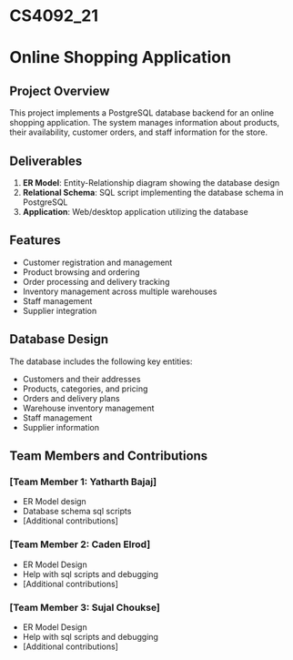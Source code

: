 # CS4092_21
# Online Shopping Application

## Project Overview
This project implements a PostgreSQL database backend for an online shopping application. The system manages information about products, their availability, customer orders, and staff information for the store.

## Deliverables
1. **ER Model**: Entity-Relationship diagram showing the database design
2. **Relational Schema**: SQL script implementing the database schema in PostgreSQL
3. **Application**: Web/desktop application utilizing the database

## Features
- Customer registration and management
- Product browsing and ordering
- Order processing and delivery tracking
- Inventory management across multiple warehouses
- Staff management
- Supplier integration

## Database Design
The database includes the following key entities:
- Customers and their addresses
- Products, categories, and pricing
- Orders and delivery plans
- Warehouse inventory management
- Staff management
- Supplier information

## Team Members and Contributions

### [Team Member 1: Yatharth Bajaj]
- ER Model design
- Database schema sql scripts
- [Additional contributions]

### [Team Member 2: Caden Elrod]
- ER Model Design
- Help with sql scripts and debugging
- [Additional contributions]

### [Team Member 3: Sujal Choukse]
- ER Model Design
- Help with sql scripts and debugging
- [Additional contributions]
